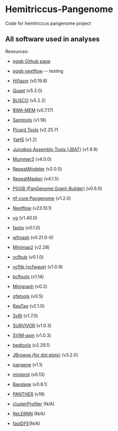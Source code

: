 # Hemitriccus-Pangenome
Code for hemitriccus pangenome project 


## All software used in analyses

Resources:
- [pggb Github page](https://github.com/pangenome/pggb)
- [pggb nextflow](https://nf-co.re/pangenome/1.0.0/)
-- testing

- [Hifiasm](https://github.com/chhylp123/hifiasm) (v0.19.8)
- [Quast](https://quast.sourceforge.net/docs/manual.html) (v5.2.0)
- [BUSCO](https://busco.ezlab.org) (v5.2.2)
- [BWA-MEM](https://github.com/lh3/bwa) (v0.7.17)
- [Samtools](http://www.htslib.org) (v1.18)
- [Picard Tools](https://broadinstitute.github.io/picard/) (v2.25.7)
- [YaHS](https://github.com/c-zhou/yahs) (v1.2)
- [Juicebox Assembly Tools (JBAT)](https://github.com/aidenlab/Juicebox) (v1.9.9)
- [Mummer3](https://github.com/marbl/MUMmer3) (v4.0.0)
- [RepeatModeler](https://github.com/Dfam-consortium/RepeatModeler) (v2.0.5)
- [RepeatMasker](https://www.repeatmasker.org) (v4.1.5)
- [PGGB (PanGenome Graph Builder)](https://github.com/pangenome/pggb) (v0.6.0)
- [nf-core Pangenome](https://nf-co.re/pangenome/1.0.0/) (v1.2.0)
- [Nextflow](https://www.nextflow.io) (v23.10.1)
- [vg](https://github.com/vgteam/vg) (v1.40.0)
- [fastix](https://github.com/ekg/fastix) (v0.1.0)
- [wfmash](https://github.com/waveygang/wfmash) (v0.21.0-0)
- [Minimap2](https://github.com/lh3/minimap2) (v2.28)
- [vcfbub](https://github.com/pangenome/vcfbub) (v0.1.0)
- [vcflib (vcfwave)](https://github.com/vcflib/vcflib) (v1.0.9)
- [bcftools](https://samtools.github.io/bcftools/bcftools.html) (v1.14)
- [Minigraph](https://github.com/lh3/minigraph) (v0.2)
- [gfatools](https://github.com/lh3/gfatools) (v0.5)
- [RagTag](https://github.com/malonge/RagTag) (v2.1.0)
- [SyRI](https://github.com/schneebergerlab/syri) (v1.7.0)
- [SURVIVOR](https://github.com/fritzsedlazeck/SURVIVOR) (v1.0.3)
- [SVIM-asm](https://github.com/eldariont/svim-asm) (v1.0.3)
- [bedtools](https://bedtools.readthedocs.io) (v2.29.1)
- [JBrowse (for dot plots)](https://jbrowse.org/jb2/docs/user_guides/dotplot_view/) (v3.2.0)
- [pangene](https://github.com/lh3/pangene) (v1.1)
- [miniprot](https://github.com/lh3/miniprot) (v0.13)
- [Bandage](https://rrwick.github.io/Bandage/) (v0.8.1)
- [PANTHER](https://geneontology.org) (v19)
- [clusterProfiler](https://guangchuangyu.github.io/software/clusterProfiler/) (N/A)
- [ReLERNN](https://github.com/kr-colab/ReLERNN) (N/A)
- [fastDFE](https://github.com/Sendrowski/fastDFE)(N/A)
